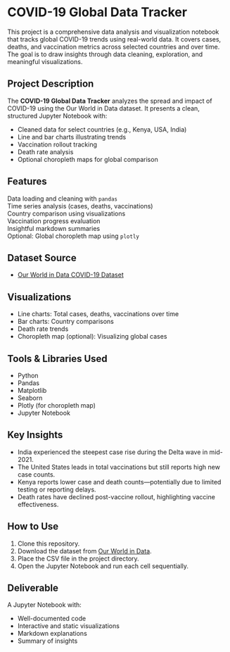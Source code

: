 # COVID-19 Global Data Tracker

This project is a comprehensive data analysis and visualization notebook that tracks global COVID-19 trends using real-world data. It covers cases, deaths, and vaccination metrics across selected countries and over time. The goal is to draw insights through data cleaning, exploration, and meaningful visualizations.

##  Project Description

The **COVID-19 Global Data Tracker** analyzes the spread and impact of COVID-19 using the Our World in Data dataset. It presents a clean, structured Jupyter Notebook with:
- Cleaned data for select countries (e.g., Kenya, USA, India)
- Line and bar charts illustrating trends
- Vaccination rollout tracking
- Death rate analysis
- Optional choropleth maps for global comparison

## Features

Data loading and cleaning with `pandas`  
Time series analysis (cases, deaths, vaccinations)  
Country comparison using visualizations  
Vaccination progress evaluation  
Insightful markdown summaries  
Optional: Global choropleth map using `plotly`

## Dataset Source

- [Our World in Data COVID-19 Dataset](https://covid.ourworldindata.org/data/owid-covid-data.csv)

## Visualizations

- Line charts: Total cases, deaths, vaccinations over time  
- Bar charts: Country comparisons  
- Death rate trends  
-  Choropleth map (optional): Visualizing global cases

## Tools & Libraries Used

- Python
- Pandas
- Matplotlib
- Seaborn
- Plotly (for choropleth map)
- Jupyter Notebook

## Key Insights

- India experienced the steepest case rise during the Delta wave in mid-2021.
- The United States leads in total vaccinations but still reports high new case counts.
- Kenya reports lower case and death counts—potentially due to limited testing or reporting delays.
- Death rates have declined post-vaccine rollout, highlighting vaccine effectiveness.

## How to Use

1. Clone this repository.
2. Download the dataset from [Our World in Data](https://covid.ourworldindata.org/data/owid-covid-data.csv).
3. Place the CSV file in the project directory.
4. Open the Jupyter Notebook and run each cell sequentially.

## Deliverable

A Jupyter Notebook with:
- Well-documented code
- Interactive and static visualizations
- Markdown explanations
- Summary of insights



